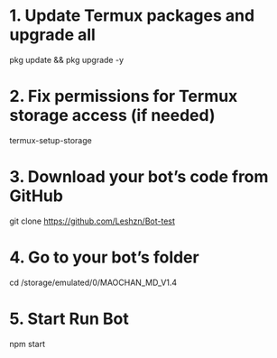 # 1. Update Termux packages and upgrade all
pkg update && pkg upgrade -y

# 2. Fix permissions for Termux storage access (if needed)
termux-setup-storage

# 3. Download your bot’s code from GitHub
git clone https://github.com/Leshzn/Bot-test

# 4. Go to your bot’s folder
cd /storage/emulated/0/MAOCHAN_MD_V1.4 

# 5. Start Run Bot
npm start
